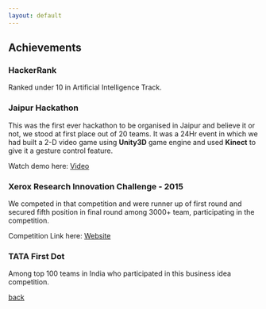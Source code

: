 ```yaml
---
layout: default
---
```


## Achievements

### [](#header-3)HackerRank

Ranked under 10 in Artificial Intelligence Track.


### [](#header-3)Jaipur Hackathon

This was the first ever hackathon to be organised in Jaipur and believe it or not, we stood at first place out of 20 teams. It was a 24Hr event in which we had built a 2-D video game using **Unity3D** game engine and used **Kinect** to give it a gesture control feature.

Watch demo here: [Video](https://devpost.com/software/jarvis-dwaoi)


### [](#header-3)Xerox Research Innovation Challenge - 2015

We competed in that competition and were runner up of first round and secured fifth position in final round among 3000+ team, participating in the competition. 

Competition Link here: [Website](http://xrci.xerox.com/xerox-research-innovation-challenge)

### [](#header-3)TATA First Dot

Among top 100 teams in India who participated in this business idea competition.


[back](./)
